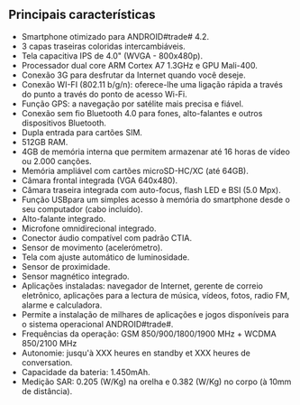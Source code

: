 ## Principais características

* Smartphone otimizado para ANDROID#trade# 4.2.
* 3 capas traseiras coloridas intercambiáveis.
* Tela capacitiva IPS de 4.0" (WVGA - 800x480p).
* Processador dual core ARM Cortex A7 1.3GHz e GPU Mali-400.
* Conexão 3G para desfrutar da Internet quando você deseje.
* Conexão WI-FI (802.11 b/g/n): oferece-lhe uma ligação rápida a través do punto a través do ponto de acesso Wi-Fi.
* Função GPS:  a navegação por satélite mais precisa e fiável.
* Conexão sem fio Bluetooth 4.0 para fones, alto-falantes e outros dispositivos Bluetooth.
* Dupla entrada para cartões SIM.
* 512GB RAM.
* 4GB de memória interna que permitem armazenar até 16 horas de vídeo ou 2.000 canções.
* Memória ampliável com cartões microSD-HC/XC (até 64GB).
* Câmara frontal integrada (VGA 640x480).
* Câmara traseira integrada com auto-focus, flash LED e BSI (5.0 Mpx).
* Função USBpara um simples acesso à memória do smartphone desde o seu computador (cabo incluído).
* Alto-falante integrado.
* Microfone omnidirecional integrado.
* Conector áudio compatível com padrão CTIA.
* Sensor de movimento (acelerómetro).
* Tela com ajuste automático de luminosidade.
* Sensor de proximidade.
* Sensor magnético integrado.
* Aplicações instaladas: navegador de Internet, gerente de correio eletrônico, aplicações para a lectura de música, vídeos, fotos, radio FM, alarme e calculadora.
* Permite a instalação de milhares de aplicações e jogos disponíveis para o sistema operacional ANDROID#trade#.
* Frequências da operação: GSM 850/900/1800/1900 MHz + WCDMA 850/2100 MHz
* Autonomie: jusqu'à XXX heures en standby et XXX heures de conversation. 
* Capacidade da bateria: 1.450mAh.
* Medição SAR: 0.205 (W/Kg) na orelha e 0.382 (W/Kg) no corpo (à 10mm de distância).
